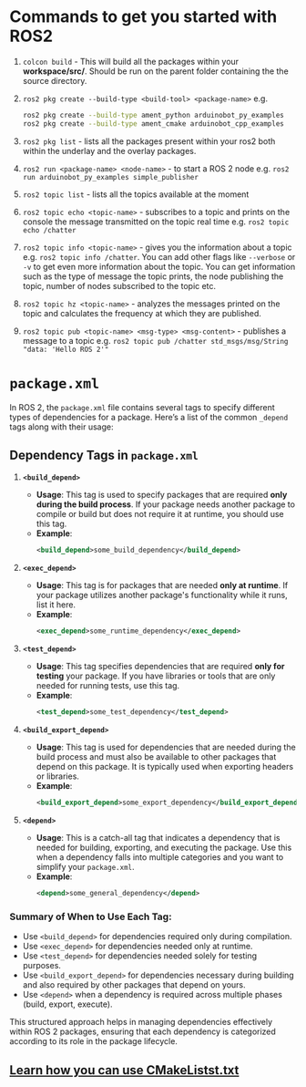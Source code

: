 # Commands to get you started with ROS2

1. `colcon build` - This will build all the packages within your **workspace/src/**. Should be run on the parent folder containing the the source directory.
2. `ros2 pkg create --build-type <build-tool> <package-name>` e.g.

    ```bash
    ros2 pkg create --build-type ament_python arduinobot_py_examples
    ros2 pkg create --build-type ament_cmake arduinobot_cpp_examples
    ```
3. `ros2 pkg list` - lists all the packages present within your ros2 both within the underlay and the overlay packages.

4. `ros2 run <package-name> <node-name>` - to start a ROS 2 node e.g. `ros2 run arduinobot_py_examples simple_publisher`

5. `ros2 topic list` - lists all the topics available at the moment

6. `ros2 topic echo <topic-name>` - subscribes to a topic and prints on the console the message transmitted on the topic real time e.g. `ros2 topic echo /chatter`

7. `ros2 topic info <topic-name>` - gives you the information about a topic e.g. `ros2 topic info /chatter`. You can add other flags like `--verbose` or `-v` to get even more information about the topic. You can get information such as the type of message the topic prints, the node publishing the topic, number of nodes subscribed to the topic etc.

8. `ros2 topic hz <topic-name>` - analyzes the messages printed on the topic and calculates the frequency at which they are published.

9. `ros2 topic pub <topic-name> <msg-type> <msg-content>` - publishes a message to a topic e.g. `ros2 topic pub /chatter std_msgs/msg/String "data: 'Hello ROS 2'"`

# `package.xml`
In ROS 2, the `package.xml` file contains several tags to specify different types of dependencies for a package. Here’s a list of the common `_depend` tags along with their usage:

## Dependency Tags in `package.xml`

1. **`<build_depend>`**
   - **Usage**: This tag is used to specify packages that are required **only during the build process**. If your package needs another package to compile or build but does not require it at runtime, you should use this tag.
   - **Example**: 
     ```xml
     <build_depend>some_build_dependency</build_depend>
     ```

2. **`<exec_depend>`**
   - **Usage**: This tag is for packages that are needed **only at runtime**. If your package utilizes another package's functionality while it runs, list it here.
   - **Example**: 
     ```xml
     <exec_depend>some_runtime_dependency</exec_depend>
     ```

3. **`<test_depend>`**
   - **Usage**: This tag specifies dependencies that are required **only for testing** your package. If you have libraries or tools that are only needed for running tests, use this tag.
   - **Example**: 
     ```xml
     <test_depend>some_test_dependency</test_depend>
     ```

4. **`<build_export_depend>`**
   - **Usage**: This tag is used for dependencies that are needed during the build process and must also be available to other packages that depend on this package. It is typically used when exporting headers or libraries.
   - **Example**: 
     ```xml
     <build_export_depend>some_export_dependency</build_export_depend>
     ```

5. **`<depend>`**
   - **Usage**: This is a catch-all tag that indicates a dependency that is needed for building, exporting, and executing the package. Use this when a dependency falls into multiple categories and you want to simplify your `package.xml`.
   - **Example**: 
     ```xml
     <depend>some_general_dependency</depend>
     ```

### Summary of When to Use Each Tag:
- Use `<build_depend>` for dependencies required only during compilation.
- Use `<exec_depend>` for dependencies needed only at runtime.
- Use `<test_depend>` for dependencies needed solely for testing purposes.
- Use `<build_export_depend>` for dependencies necessary during building and also required by other packages that depend on yours.
- Use `<depend>` when a dependency is required across multiple phases (build, export, execute).

This structured approach helps in managing dependencies effectively within ROS 2 packages, ensuring that each dependency is categorized according to its role in the package lifecycle.

## [Learn how you can use CMakeListst.txt](https://ros2docs.robook.org/humble/How-To-Guides/Ament-CMake-Documentation.html)